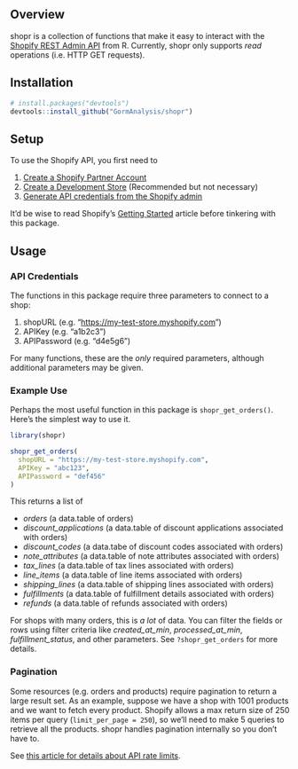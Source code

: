 
<!-- README.md is generated from README.Rmd. Please edit that file -->

## Overview

shopr is a collection of functions that make it easy to interact with
the [Shopify REST Admin API](https://help.shopify.com/en/api/reference)
from R. Currently, shopr only supports *read* operations (i.e. HTTP GET
requests).

## Installation

``` r
# install.packages("devtools")
devtools::install_github("GormAnalysis/shopr")
```

## Setup

To use the Shopify API, you first need to

1.  [Create a Shopify Partner
    Account](https://help.shopify.com/en/api/getting-started/making-your-first-request#create-a-shopify-partner-account)
2.  [Create a Development
    Store](https://help.shopify.com/en/api/getting-started/making-your-first-request#create-a-development-store)
    (Recommended but not necessary)
3.  [Generate API credentials from the Shopify
    admin](https://help.shopify.com/en/api/getting-started/making-your-first-request#generate-api-credentials-from-the-shopify-admin)

It’d be wise to read Shopify’s [Getting
Started](https://help.shopify.com/en/api/getting-started) article before
tinkering with this package.

## Usage

### API Credentials

The functions in this package require three parameters to connect to a
shop:

1.  shopURL (e.g. “<https://my-test-store.myshopify.com>”)
2.  APIKey (e.g. “a1b2c3”)
3.  APIPassword (e.g. “d4e5g6”)

For many functions, these are the *only* required parameters, although
additional parameters may be given.

### Example Use

Perhaps the most useful function in this package is
`shopr_get_orders()`. Here’s the simplest way to use it.

``` r
library(shopr)

shopr_get_orders(
  shopURL = "https://my-test-store.myshopify.com", 
  APIKey = "abc123", 
  APIPassword = "def456"
)
```

This returns a list of

  - *orders* (a data.table of orders)
  - *discount\_applications* (a data.table of discount applications
    associated with orders)
  - *discount\_codes* (a data.tabe of discount codes associated with
    orders)
  - *note\_attributes* (a data.table of note attributes associated with
    orders)
  - *tax\_lines* (a data.table of tax lines associated with orders)
  - *line\_items* (a data.table of line items associated with orders)
  - *shipping\_lines* (a data.table of shipping lines associated with
    orders)
  - *fulfillments* (a data.table of fulfillment details associated with
    orders)
  - *refunds* (a data.table of refunds associated with orders)

For shops with many orders, this is *a lot* of data. You can filter the
fields or rows using filter criteria like *created\_at\_min*,
*processed\_at\_min*, *fulfillment\_status*, and other parameters. See
`?shopr_get_orders` for more details.

### Pagination

Some resources (e.g. orders and products) require pagination to return a
large result set. As an example, suppose we have a shop with 1001
products and we want to fetch every product. Shopify allows a max return
size of 250 items per query (`limit_per_page = 250`), so we’ll need to
make 5 queries to retrieve all the products. shopr handles pagination
internally so you don’t have to.

See [this article for details about API rate
limits](https://help.shopify.com/en/api/reference/rest-admin-api-rate-limits).
